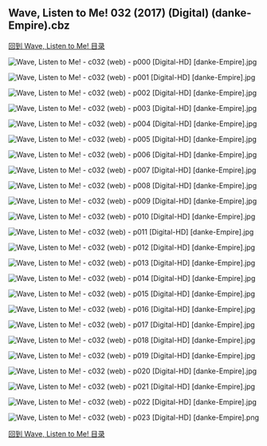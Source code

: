 ## Wave, Listen to Me! 032 (2017) (Digital) (danke-Empire).cbz


[回到 Wave, Listen to Me! 目录](https://github.com/alicewish/markdown/blob/master/series/Wave-Listen-to-Me.md)


![Wave, Listen to Me! - c032 (web) - p000 [Digital-HD] [danke-Empire].jpg](https://wx1.sinaimg.cn/large/6a9fdecagy1fojmncsutqj21kw29dhdu.jpg)

![Wave, Listen to Me! - c032 (web) - p001 [Digital-HD] [danke-Empire].jpg](https://wx1.sinaimg.cn/large/6a9fdecagy1fojmnlukhxj21kw28z4qq.jpg)

![Wave, Listen to Me! - c032 (web) - p002 [Digital-HD] [danke-Empire].jpg](https://wx1.sinaimg.cn/large/6a9fdecagy1fojmnt5gayj21kw28zx6p.jpg)

![Wave, Listen to Me! - c032 (web) - p003 [Digital-HD] [danke-Empire].jpg](https://wx1.sinaimg.cn/large/6a9fdecagy1fojmnzvtquj21kw28znpd.jpg)

![Wave, Listen to Me! - c032 (web) - p004 [Digital-HD] [danke-Empire].jpg](https://wx1.sinaimg.cn/large/6a9fdecagy1fojmo7njbxj21kw28ze82.jpg)

![Wave, Listen to Me! - c032 (web) - p005 [Digital-HD] [danke-Empire].jpg](https://wx1.sinaimg.cn/large/6a9fdecagy1fojmodscsvj21kw28ze81.jpg)

![Wave, Listen to Me! - c032 (web) - p006 [Digital-HD] [danke-Empire].jpg](https://wx1.sinaimg.cn/large/6a9fdecagy1fojmojr2cfj21kw28zx6p.jpg)

![Wave, Listen to Me! - c032 (web) - p007 [Digital-HD] [danke-Empire].jpg](https://wx1.sinaimg.cn/large/6a9fdecagy1fojmorz1rzj21kw28z7wi.jpg)

![Wave, Listen to Me! - c032 (web) - p008 [Digital-HD] [danke-Empire].jpg](https://wx1.sinaimg.cn/large/6a9fdecagy1fojmp02985j21kw28z4qq.jpg)

![Wave, Listen to Me! - c032 (web) - p009 [Digital-HD] [danke-Empire].jpg](https://wx1.sinaimg.cn/large/6a9fdecagy1fojmp6xq36j21kw28z000.jpg)

![Wave, Listen to Me! - c032 (web) - p010 [Digital-HD] [danke-Empire].jpg](https://wx1.sinaimg.cn/large/6a9fdecagy1fojmpbyl0vj21kw28znpd.jpg)

![Wave, Listen to Me! - c032 (web) - p011 [Digital-HD] [danke-Empire].jpg](https://wx1.sinaimg.cn/large/6a9fdecagy1fojmphwrgcj21kw28ze81.jpg)

![Wave, Listen to Me! - c032 (web) - p012 [Digital-HD] [danke-Empire].jpg](https://wx1.sinaimg.cn/large/6a9fdecagy1fojmpnvv0vj21kw28zhdt.jpg)

![Wave, Listen to Me! - c032 (web) - p013 [Digital-HD] [danke-Empire].jpg](https://wx1.sinaimg.cn/large/6a9fdecagy1fojmpwanp0j21kw28z7wi.jpg)

![Wave, Listen to Me! - c032 (web) - p014 [Digital-HD] [danke-Empire].jpg](https://wx1.sinaimg.cn/large/6a9fdecagy1fojmq6a0p8j21kw28zqv5.jpg)

![Wave, Listen to Me! - c032 (web) - p015 [Digital-HD] [danke-Empire].jpg](https://wx1.sinaimg.cn/large/6a9fdecagy1fojmqdjefxj21kw28z4qq.jpg)

![Wave, Listen to Me! - c032 (web) - p016 [Digital-HD] [danke-Empire].jpg](https://wx1.sinaimg.cn/large/6a9fdecagy1fojmqj302vj21kw28zx6p.jpg)

![Wave, Listen to Me! - c032 (web) - p017 [Digital-HD] [danke-Empire].jpg](https://wx1.sinaimg.cn/large/6a9fdecagy1fojmqqd64pj21kw28zx6p.jpg)

![Wave, Listen to Me! - c032 (web) - p018 [Digital-HD] [danke-Empire].jpg](https://wx1.sinaimg.cn/large/6a9fdecagy1fojmqz6pjxj21kw28z7wi.jpg)

![Wave, Listen to Me! - c032 (web) - p019 [Digital-HD] [danke-Empire].jpg](https://wx1.sinaimg.cn/large/6a9fdecagy1fojmr5q3hrj21kw28znpd.jpg)

![Wave, Listen to Me! - c032 (web) - p020 [Digital-HD] [danke-Empire].jpg](https://wx1.sinaimg.cn/large/6a9fdecagy1fojmrd3f8tj21kw28zqv5.jpg)

![Wave, Listen to Me! - c032 (web) - p021 [Digital-HD] [danke-Empire].jpg](https://wx1.sinaimg.cn/large/6a9fdecagy1fojmriyhskj21kw28z7wi.jpg)

![Wave, Listen to Me! - c032 (web) - p022 [Digital-HD] [danke-Empire].jpg](https://wx1.sinaimg.cn/large/6a9fdecagy1fojmrqhe1fj21kw28zx6p.jpg)

![Wave, Listen to Me! - c032 (web) - p023 [Digital-HD] [danke-Empire].png](https://wx1.sinaimg.cn/large/6a9fdecagy1flwuri7xzij21kw28z0ou.jpg)

[回到 Wave, Listen to Me! 目录](https://github.com/alicewish/markdown/blob/master/series/Wave-Listen-to-Me.md)

